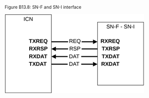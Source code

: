 Figure B13.8: SN-F and SN-I interface

![Image](page_425/image_000000_cf3b4cd8c10b5ad99097df0dfb40943bc32c313f91451543f93bbf941d757b12.png)